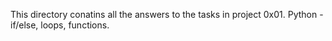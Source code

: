 This directory conatins all the answers to the tasks in project 0x01. Python - if/else, loops, functions.
